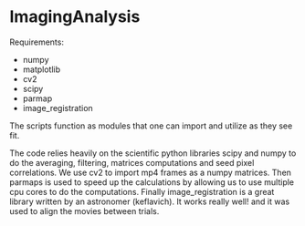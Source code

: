 # ImagingAnalysis

Requirements:
* numpy
* matplotlib
* cv2
* scipy
* parmap
* image_registration



The scripts function as modules that one can import and utilize as they see fit.

The code relies heavily on the scientific python libraries scipy and numpy to do the averaging, filtering, 
matrices computations and seed pixel correlations. We use cv2 to import mp4 frames as a numpy matrices.
Then parmaps is used to speed up the calculations by allowing us to use multiple cpu cores to do the computations.
Finally image_registration is a great library written by an astronomer (keflavich). It works really well! and it was
used to align the movies between trials.
